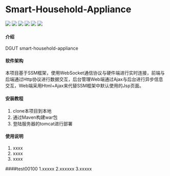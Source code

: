 # Smart-Household-Appliance
![](https://img.shields.io/badge/JDK-JDK1.8-brightgreen) 
![](https://img.shields.io/badge/Spring-v4.1.3-brightgreen)
![](https://img.shields.io/badge/Maven-v3.6.1-brightgreen)
![](https://img.shields.io/badge/MySql-v5.1.47-blue)
![](https://img.shields.io/badge/Tomcat-v7.0.103-blue)
![](https://img.shields.io/badge/Author-Andrew%20Cheung-lightgrey)

#### 介绍
DGUT smart-household-appliance

#### 软件架构
本项目基于SSM框架，使用WebSocket通信协议与硬件端进行实时连接，前端与后端通过Http协议进行数据交互，后台管理Web端通过Ajax与后台进行异步信息交互，Web端采用Html+Ajax来代替SSM框架中默认使用的Jsp页面。


#### 安装教程

1.  clone本项目到本地
2.  通过Maven构建war包
3.  登陆服务器的tomcat进行部署

#### 使用说明

1.  xxxx
2.  xxxx
3.  xxxx


####test00100
1.xxxxx
2.xxxxxx
3.xxxxx
